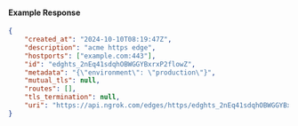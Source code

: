 <!-- Code generated for API Clients. DO NOT EDIT. -->

#### Example Response

```json
{
	"created_at": "2024-10-10T08:19:47Z",
	"description": "acme https edge",
	"hostports": ["example.com:443"],
	"id": "edghts_2nEq41sdqhOBWGGYBxrxP2flowZ",
	"metadata": "{\"environment\": \"production\"}",
	"mutual_tls": null,
	"routes": [],
	"tls_termination": null,
	"uri": "https://api.ngrok.com/edges/https/edghts_2nEq41sdqhOBWGGYBxrxP2flowZ"
}
```
